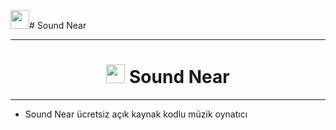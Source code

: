 <img src='https://raw.githubusercontent.com/Muhammedska/Sound_Near/main/Logo.png' width='30px'># Sound Near
<hr>

<h1 align='center' color='red'><img src='https://raw.githubusercontent.com/Muhammedska/Sound_Near/main/Logo.png' width='30px'> Sound Near</h1>
<hr>
<ul>
  <li>Sound Near ücretsiz açık kaynak kodlu müzik oynatıcı</li>
</ul>
